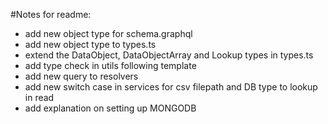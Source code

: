 #Notes for readme:

- add new object type for schema.graphql
- add new object type to types.ts
- extend the DataObject, DataObjectArray and Lookup types in types.ts
- add type check in utils following template
- add new query to resolvers
- add new switch case in services for csv filepath and DB type to lookup in read
- add explanation on setting up MONGODB
